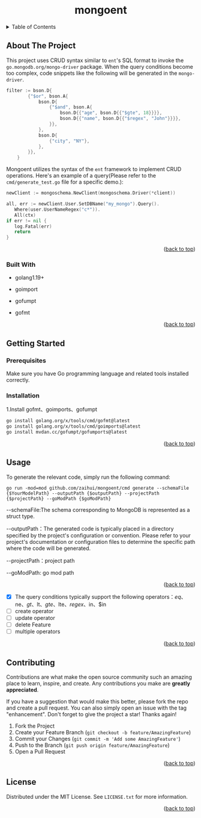 <!-- Improved compatibility of back to top link: See: https://github.com/othneildrew/Best-README-Template/pull/73 -->
<a name="readme-top"></a>
<!--
*** Thanks for checking out the Best-README-Template. If you have a suggestion
*** that would make this better, please fork the repo and create a pull request
*** or simply open an issue with the tag "enhancement".
*** Don't forget to give the project a star!
*** Thanks again! Now go create something AMAZING! :D
-->



<!-- PROJECT SHIELDS -->

<!-- PROJECT LOGO -->
<br />

<h1 align="center">mongoent</h1>



<!-- TABLE OF CONTENTS -->
<details>
  <summary>Table of Contents</summary>
  <ol>
    <li>
      <a href="#about-the-project">About The Project</a>
      <ul>
        <li><a href="#built-with">Built With</a></li>
      </ul>
    </li>
    <li>
      <a href="#getting-started">Getting Started</a>
      <ul>
        <li><a href="#prerequisites">Prerequisites</a></li>
        <li><a href="#installation">Installation</a></li>
      </ul>
    </li>
    <li><a href="#usage">Usage</a></li>
    <li><a href="#roadmap">TodoList</a></li>
    <li><a href="#contributing">Contributing</a></li>
    <li><a href="#license">License</a></li>
  </ol>
</details>



<!-- ABOUT THE PROJECT -->
## About The Project

This project uses CRUD syntax similar to `ent`'s SQL format to invoke the `go.mongodb.org/mongo-driver` package. When the query conditions become too complex, code snippets like the following will be generated in the `mongo-driver`.

```go
filter := bson.D{
		{"$or", bson.A{
			bson.D{
				{"$and", bson.A{
					bson.D{{"age", bson.D{{"$gte", 18}}}},             
					bson.D{{"name", bson.D{{"$regex", "John"}}}},     
				}},
			},
			bson.D{
				{"city", "NY"},                                     
			},
		}},
	}
```

Mongoent utilizes the syntax of the `ent` framework to implement CRUD operations. Here's an example of a query(Please refer to the `cmd/generate_test.go` file for a specific demo.):

```go
newClient := mongoschema.NewClient(mongoschema.Driver(*client))

all, err := newClient.User.SetDBName("my_mongo").Query().
   Where(user.UserNameRegex("c*")).
   All(ctx)
if err != nil {
   log.Fatal(err)
   return
}
```

<p align="right">(<a href="#readme-top">back to top</a>)</p>



### Built With

* golang1.19+

* goimport

* gofumpt

* gofmt

  

<p align="right">(<a href="#readme-top">back to top</a>)</p>



<!-- GETTING STARTED -->
## Getting Started

### Prerequisites

Make sure you have Go programming language and related tools installed correctly.
### Installation

1.Install gofmt、goimports、gofumpt
   ```sh
   go install golang.org/x/tools/cmd/gofmt@latest
   go install golang.org/x/tools/cmd/goimports@latest
   go install mvdan.cc/gofumpt/gofumports@latest
   ```

<p align="right">(<a href="#readme-top">back to top</a>)</p>



<!-- USAGE EXAMPLES -->
## Usage

To generate the relevant code, simply run the following command:

```shell
go run -mod=mod github.com/zaihui/mongoent/cmd generate --schemaFile {$YourModelPath} --outputPath {$outputPath} --projectPath {$projectPath} --goModPath {$goModPath}
```

--schemaFile:The schema corresponding to MongoDB is represented as a struct type.

--outputPath：The generated code is typically placed in a directory specified by the project's configuration or convention. Please refer to your project's documentation or configuration files to determine the specific path where the code will be generated.

--projectPath：project path

--goModPath:   go mod path

<p align="right">(<a href="#readme-top">back to top</a>)</p>



<!-- Todo List -->

- [x] The query conditions typically support the following operators：$eq、$ne、$gt、$lt、$gte、$lte、$regex、$in、$in
- [ ] create operator
- [ ] update operator
- [ ] delete Feature
- [ ] multiple operators

<p align="right">(<a href="#readme-top">back to top</a>)</p>



<!-- CONTRIBUTING -->
## Contributing

Contributions are what make the open source community such an amazing place to learn, inspire, and create. Any contributions you make are **greatly appreciated**.

If you have a suggestion that would make this better, please fork the repo and create a pull request. You can also simply open an issue with the tag "enhancement".
Don't forget to give the project a star! Thanks again!

1. Fork the Project
2. Create your Feature Branch (`git checkout -b feature/AmazingFeature`)
3. Commit your Changes (`git commit -m 'Add some AmazingFeature'`)
4. Push to the Branch (`git push origin feature/AmazingFeature`)
5. Open a Pull Request

<p align="right">(<a href="#readme-top">back to top</a>)</p>



<!-- LICENSE -->
## License

Distributed under the MIT License. See `LICENSE.txt` for more information.

<p align="right">(<a href="#readme-top">back to top</a>)</p>

